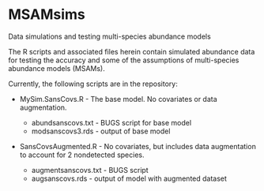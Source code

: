 # MSAMsims
Data simulations and testing multi-species abundance models

The R scripts and associated files herein contain simulated abundance data for testing the accuracy and some of the assumptions of multi-species abundance models (MSAMs). 

Currently, the following scripts are in the repository:
* MySim.SansCovs.R - The base model. No covariates or data augmentation.
  - abundsanscovs.txt - BUGS script for base model
  - modsanscovs3.rds - output of base model

* SansCovsAugmented.R - No covariates, but includes data augmentation to account for 2 nondetected species.
  - augmentsanscovs.txt - BUGS script
  - augsanscovs.rds - output of model with augmented dataset
